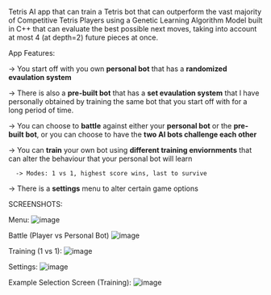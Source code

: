 Tetris AI app that can train a Tetris bot that can outperform the vast majority of Competitive Tetris Players using a Genetic Learning Algorithm Model built in C++ that can evaluate the best possible next moves, taking into account at most 4 (at depth=2) future pieces at once.

App Features:
  
-> You start off with you own **personal bot** that has a **randomized evaulation system**
  
-> There is also a **pre-built bot** that has a **set evaulation system** that I have personally obtained by training the same bot that you start off with for a long period of time.
  
-> You can choose to **battle** against either your **personal bot** or the **pre-built bot**, or you can choose to have the **two AI bots challenge each other**
  
-> You can **train** your own bot using **different training enviornments** that can alter the behaviour that your personal bot will learn
      
      -> Modes: 1 vs 1, highest score wins, last to survive 
  
-> There is a **settings** menu to alter certain game options


SCREENSHOTS:

Menu:
![image](https://github.com/user-attachments/assets/6b33923d-a5e6-4efa-9313-0d11a8e1bce7)

Battle (Player vs Personal Bot)
![image](https://github.com/user-attachments/assets/82bfda26-ab05-47ba-908e-1a4350e9e015)

Training (1 vs 1):
![image](https://github.com/user-attachments/assets/dd37d347-9ab4-4128-9e62-39812fa87d22)

Settings:
![image](https://github.com/user-attachments/assets/16ab6a63-0edd-4e03-9340-1584f4f7d793)

Example Selection Screen (Training):
![image](https://github.com/user-attachments/assets/73ce1bf3-cb10-4e92-b7a7-611c3c7707e5)

